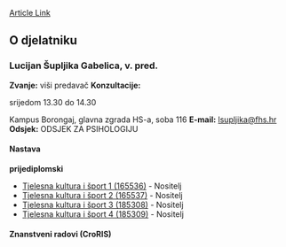 [Article Link](https://www.fhs.hr/djelatnik/lucijan.supljika_gabelica)

## O djelatniku
###  Lucijan Šupljika Gabelica, v. pred. 
**Zvanje:**
viši predavač 
**Konzultacije:**
  
srijedom 13.30 do 14.30  
  
Kampus Borongaj, glavna zgrada HS-a, soba 116
**E-mail:**
[lsupljika@fhs.hr](javascript:startMail\('fychwyxv@nus.feu'\);)
**Odsjek:**
ODSJEK ZA PSIHOLOGIJU 
#### Nastava
**prijediplomski**
  * [Tjelesna kultura i šport 1 (165536)](https://www.fhs.hr/predmet/tks1_a) - Nositelj
  * [Tjelesna kultura i šport 2 (165537)](https://www.fhs.hr/predmet/tks2_a) - Nositelj
  * [Tjelesna kultura i šport 3 (185308)](https://www.fhs.hr/predmet/tks3) - Nositelj
  * [Tjelesna kultura i šport 4 (185309)](https://www.fhs.hr/predmet/tks4) - Nositelj


#### Znanstveni radovi (CroRIS)
